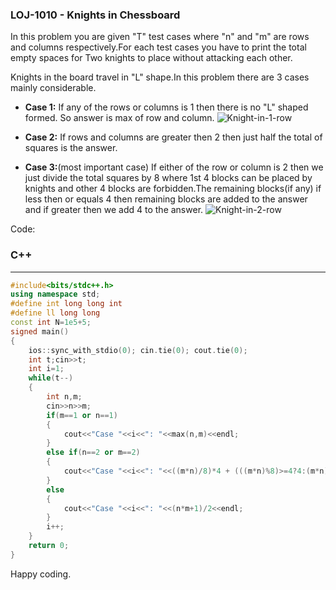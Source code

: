 ### LOJ-1010 - Knights in Chessboard

In this problem you are given "T" test cases where "n" and "m" are rows and columns respectively.For each test cases you have to print the total empty spaces for Two knights to place without attacking each other.

Knights in the board travel in "L" shape.In this  problem there are 3 cases mainly considerable.

- **Case 1:**  If any of  the rows or columns is 1 then there is no "L" shaped formed. So answer is max of row and column.
![Knight-in-1-row](https://user-images.githubusercontent.com/58706003/99261396-df0e2500-2846-11eb-8b94-a99262f2a46a.jpg)

- **Case 2:**  If rows and columns are greater then 2 then just half the total of squares is the answer.

- **Case 3:**(most important case) If either of the row or column is 2 then we just divide the total squares by 8 where 1st 4 blocks can be placed by knights and other 4 blocks are forbidden.The remaining blocks(if any) if less then or equals 4 then remaining  blocks are added to the answer and if greater then we add 4 to the answer.
![Knight-in-2-row](https://user-images.githubusercontent.com/58706003/99261602-21cffd00-2847-11eb-9f34-43bde191856e.jpg)


Code:
### C++
-----
```c++
#include<bits/stdc++.h>
using namespace std;
#define int long long int
#define ll long long 
const int N=1e5+5;
signed main()
{
    ios::sync_with_stdio(0); cin.tie(0); cout.tie(0);
    int t;cin>>t;
    int i=1;
    while(t--)
    {
        int n,m;
        cin>>n>>m;
        if(m==1 or n==1)
        {
            cout<<"Case "<<i<<": "<<max(n,m)<<endl;
        }
        else if(n==2 or m==2)
        {
            cout<<"Case "<<i<<": "<<((m*n)/8)*4 + (((m*n)%8)>=4?4:(m*n)%8)<<endl;
        }
        else
        {
            cout<<"Case "<<i<<": "<<(n*m+1)/2<<endl;
        }
        i++;
    }
	return 0;
}

```


 Happy coding.
